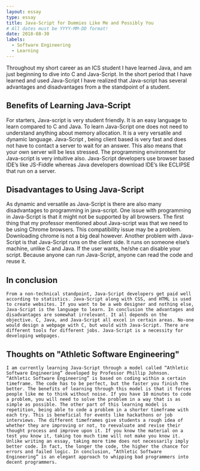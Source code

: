 ```yaml
---
layout: essay
type: essay
title: Java-Script for Dummies Like Me and Possibly You
# All dates must be YYYY-MM-DD format!
date: 2018-08-30
labels:
  - Software Engineering
  - Learning
---
```



Throughout my short career as an ICS student I have learned Java, and am just beginning to dive into C and Java-Script. In the short period that I have learned and used Java-Script I have realized that Java-script has several advantages and disadvantages from a the standpoint of a student. 
## Benefits of Learning Java-Script
For starters, Java-script is very student friendly. It is an easy language to learn compared to C and Java. To learn Java-Script one does not need to understand anything about memory allocation. It is a very versatile and dynamic language. Java-Script , being client based is very fast and does not have to contact a server to wait for an answer. This also means that your own server will be less stressed. The programming environment for Java-script is very intuitive also. Java-Script developers use browser based IDE’s like JS-Fiddle whereas Java developers download IDE’s like ECLIPSE that run on a server.
## Disadvantages to Using Java-Script
As dynamic and versatile as Java-Script is there are also many disadvantages to programming in java-script. One issue with programming in Java-Script is that it might not be supported by all browsers. The first thing that my professor mentioned about Java-script was that we need to be using Chrome browsers. This compatibility issue may be a problem. Downloading chrome is not a big deal however. Another problem with Java-Script is that Java-Script runs on the client side. It runs on someone else’s machine, unlike C and Java. If the user wants, he/she can disable your script. Because anyone can run Java-Script, anyone can read the code and reuse it.
## In conclusion
	From a non-technical standpoint, Java-Script developers get paid well according to statistics. Java-Script along with CSS, and HTML is used to create websites. If you want to be a web designer and nothing else, Java-Script is the language to learn. In conclusion the advantages and disadvantages are somewhat irrelevant. It all depends on the objective. C, Java, and Java-Script all excel in certain areas. No-one would design a webpage with C, but would with Java-Script. There are different tools for different jobs. Java-Script is a necessity for developing webpages. 
## Thoughts on "Athletic Software Engineering"
	I am currently learning Java-Script through a model called “Athletic Software Engineering” developed by Professor Phillip Johnson. “Athletic Software Engineering” is based on coding within a certain timeframe. The code has to be perfect, but the faster you finish the better. The benefits of learning through this model is that it forces people like me to think without noise. If you have 10 minutes to code a problem, you will need to solve the problem in a way that is as simple as possible. The other part of this learning model is repetition, being able to code a problem in a shorter timeframe with each try. This is beneficial for events like hackathons or job interviews. The different timeframes give students a rough idea of whether they are improving or not, to reevaluate and revise their thought process and improve upon it. If you know the material on a test you know it, taking too much time will not make you know it. Unlike writing an essay, taking more time does not necessarily imply better code. In fact, the longer the code, the higher the chance for errors and failed logic. In conclusion, “Athletic Software Engineering” is an elegant approach to whipping bad programmers into decent programmers.

